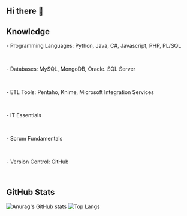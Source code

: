 ## Hi there 👋

<!--
**josepablo27-exe/josepablo27-exe** is a ✨ _special_ ✨ repository because its `README.md` (this file) appears on your GitHub profile.

Here are some ideas to get you started:

- 🔭 I’m currently working on ...
- 🌱 I’m currently learning ...
- 👯 I’m looking to collaborate on ...
- 🤔 I’m looking for help with ...
- 💬 Ask me about ...
- 📫 How to reach me: ...
- 😄 Pronouns: ...
- ⚡ Fun fact: ...
-->

<h2>Knowledge</h2>
<p>- Programming Languages: Python, Java, C#, Javascript, PHP, PL/SQL</p>
<br>
<p>- Databases: MySQL, MongoDB, Oracle. SQL Server</p>
<br>
<p>- ETL Tools: Pentaho, Knime, Microsoft Integration Services</p>
<br>
<p>- IT Essentials </p>
<br>
<p>- Scrum Fundamentals</p>
<br>
<p>- Version Control: GitHub </p>
<br>
<h2>GitHub Stats</h2>

![Anurag's GitHub stats](https://github-readme-stats.vercel.app/api?username=josepablo27-exe&show_icons=true&theme=tokyonight)
![Top Langs](https://github-readme-stats.vercel.app/api/top-langs/?username=josepablo27-exe&layout=compact&theme=tokyonight)
